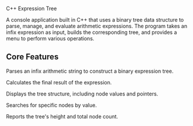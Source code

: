 C++ Expression Tree

A console application built in C++ that uses a binary tree data structure to parse, manage, and evaluate arithmetic expressions. The program takes an infix expression as input, builds the corresponding tree, and provides a menu to perform various operations.

## Core Features

Parses an infix arithmetic string to construct a binary expression tree.

Calculates the final result of the expression.

Displays the tree structure, including node values and pointers.

Searches for specific nodes by value.

Reports the tree's height and total node count.
